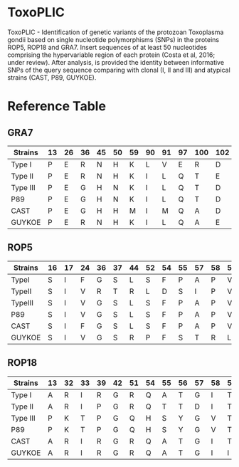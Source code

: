 # ToxoPLIC
ToxoPLIC - Identification of genetic variants of the protozoan Toxoplasma gondii based on single nucleotide polymorphisms (SNPs) in the proteins ROP5, ROP18 and GRA7. Insert sequences of at least 50 nucleotides comprising the hypervariable region of each protein (Costa et al, 2016; under review). After analysis, is provided the identity between informative SNPs of the query sequence comparing with clonal (I, II and III) and atypical strains (CAST, P89, GUYKOE).

#   Reference Table

  GRA7
  ------

  Strains  | 13  | 26  |  36 |  45 | 50  |  59 |  90 |  91 |  97 | 100 | 102 | 106 | 108 | 112 | 115 | 124 | 127 | 129 | 131 | 132 
  -------- | --- | --- | --- | --- | --- | --- | --- | --- | --- | --- | --- | --- | --- | --- | --- | --- | --- | --- | --- | --- 
  Type I   | P   | E   | R   | N   | H   | K   | L   | V   | E   | R   | D   | T   | G   | G   | L   | A   | L   | M   | L   | T   
  Type II  | P   | E   | R   | N   | H   | K   | I   | L   | Q   | T   | E   | T   | G   | S   | L   | A   | L   | M   | L   | T   
  Type III | P   | E   | G   | H   | N   | K   | I   | L   | Q   | T   | D   | S   | G   | S   | I   | A   | L   | L   | I   | K   
  P89      | P   | E   | G   | H   | N   | K   | I   | L   | Q   | T   | D   | S   | G   | S   | I   | V   | L   | L   | I   | K   
  CAST     | P   | E   | G   | H   | H   | M   | I   | M   | Q   | A   | D   | T   | G   | N   | L   | V   | L   | L   | I   | K   
  GUYKOE   | P   | E   | R   | N   | H   | K   | I   | L   | Q   | A   | E   | T   | S   | N   | L   | A   | L   | M   | L   | T   



  ROP5
  ------

  Strains  | 16  | 17  | 24  | 36  | 37  | 44  | 52  | 54  | 55  | 57  | 58  | 59  | 64  | 67
  -------- | --- | --- | --- | --- | --- | --- | --- | --- | --- | --- | --- | --- | --- | --- 
  TypeI    |  S  |  I  |  F  |  G  |  S  |  L  |  S  |  F  |  P  |  A  |  P  |  V  |  E  |  I
  TypeII   |  S  |  I  |  V  |  R  |  T  |  R  |  L  |  D  |  S  |  I  |  P  |  V  |  Q  |  T
  TypeIII  |  S  |  I  |  V  |  G  |  S  |  L  |  S  |  F  |  P  |  A  |  P  |  V  |  E  |  I
  P89      |  S  |  I  |  V  |  G  |  S  |  L  |  S  |  F  |  P  |  A  |  P  |  V  |  E  |  I
  CAST     |  S  |  I  |  F  |  G  |  S  |  L  |  S  |  F  |  P  |  A  |  P  |  V  |  E  |  I
  GUYKOE   |  S  |  I  |  V  |  G  |  S  |  R  |  P  |  F  |  S  |  T  |  R  |  L  |  Q  |  I

    
  ROP18
  ------

  Strains  | 13  | 32  | 33  | 39  | 42  | 51  | 54  | 55  | 56  | 57  | 58  | 59  | 63  | 81  | 98  | 110 | 115 
  -------- | --- | --- | --- | --- | --- | --- | --- | --- | --- | --- | --- | --- | --- | --- | --- | --- | --- 
  Type I   |  A  |  R  |  I  |  R  |  G  |  R  |  Q  |  A  |  T  |  G  |  I  |  T  |  P  |  R  |  P  |  S  |  D
  Type II  |  A  |  R  |  I  |  P  |  G  |  R  |  Q  |  T  |  T  |  D  |  I  |  T  |  T  |  R  |  P  |  N  |  E
  Type III |  P  |  K  |  T  |  P  |  G  |  Q  |  H  |  S  |  Y  |  G  |  V  |  T  |  A  |  S  |  S  |  N  |  E
  P89      |  P  |  K  |  T  |  P  |  G  |  Q  |  H  |  S  |  Y  |  G  |  V  |  T  |  A  |  S  |  S  |  N  |  E
  CAST     |  A  |  R  |  I  |  R  |  G  |  R  |  Q  |  A  |  T  |  G  |  I  |  T  |  P  |  R  |  P  |  S  |  D
  GUYKOE   |  A  |  R  |  I  |  R  |  G  |  R  |  Q  |  A  |  T  |  G  |  I  |  I  |  P  |  R  |  P  |  S  |  D



